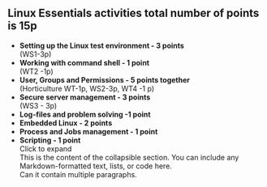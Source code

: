 ## Linux Essentials activities total number of points is 15p

* **Setting up the Linux test environment - 3 points**  
  (WS1-3p)
* **Working with command shell - 1 point**  
  (WT2 -1p) 
* **User, Groups and  Permissions - 5 points together**  
  (Horticulture WT-1p, WS2-3p, WT4 -1 p) 
* **Secure server management - 3 points**  
  (WS3 - 3p) 
* **Log-files and problem solving -1 point**  
* **Embedded Linux - 2 points**  
* **Process and Jobs management - 1 point**  
* **Scripting - 1 point**  
  <summary>Click to expand</summary>
  This is the content of the collapsible section. You can include any Markdown-formatted text, lists, or code here.  
  <br>Can it contain multiple paragraphs.
</details>
